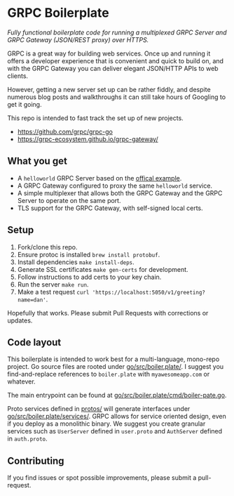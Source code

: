 # GRPC Boilerplate

_Fully functional boilerplate code for running a multiplexed GRPC Server and
GRPC Gateway (JSON/REST proxy) over HTTPS._

GRPC is a great way for building web services. Once up and running it offers a
developer experience that is convenient and quick to build on, and with the GRPC
Gateway you can deliver elegant JSON/HTTP APIs to web clients.

However, getting a new server set up can be rather fiddly, and despite numerous
blog posts and walkthroughs it can still take hours of Googling to get it going.

This repo is intended to fast track the set up of new projects.

- https://github.com/grpc/grpc-go
- https://grpc-ecosystem.github.io/grpc-gateway/

## What you get

- A `helloworld` GRPC Server based on the [offical example](https://github.com/grpc/grpc-go/tree/master/examples/helloworld).
- A GRPC Gateway configured to proxy the same `helloworld` service.
- A simple multiplexer that allows both the GRPC Gateway and the GRPC Server to
  operate on the same port.
- TLS support for the GRPC Gateway, with self-signed local certs.

## Setup

1. Fork/clone this repo.
2. Ensure protoc is installed `brew install protobuf`.
3. Install dependencies `make install-deps`.
4. Generate SSL certificates `make gen-certs` for development.
5. Follow instructions to add certs to your key chain.
6. Run the server `make run`.
7. Make a test request `curl 'https://localhost:5050/v1/greeting?name=dan'`.

Hopefully that works. Please submit Pull Requests with corrections or updates.

## Code layout

This boilerplate is intended to work best for a multi-language, mono-repo
project. Go source files are rooted under [go/src/boiler.plate/](go/src/boiler.plate/).
I suggest you find-and-replace references to `boiler.plate` with
`myawesomeapp.com` or whatever.

The main entrypoint can be found at [go/src/boiler.plate/cmd/boiler-pate.go](go/src/boiler.plate/cmd/boiler-pate.go).

Proto services defined in [protos/](protos/) will generate interfaces under
[go/src/boiler.plate/services/](go/src/boiler.plate/services/). GRPC allows for
service oriented design, even if you deploy as a monolithic binary. We suggest
you create granular services such as `UserServer` defined in `user.proto` and
`AuthServer` defined in `auth.proto`.

## Contributing

If you find issues or spot possible improvements, please submit a pull-request.
